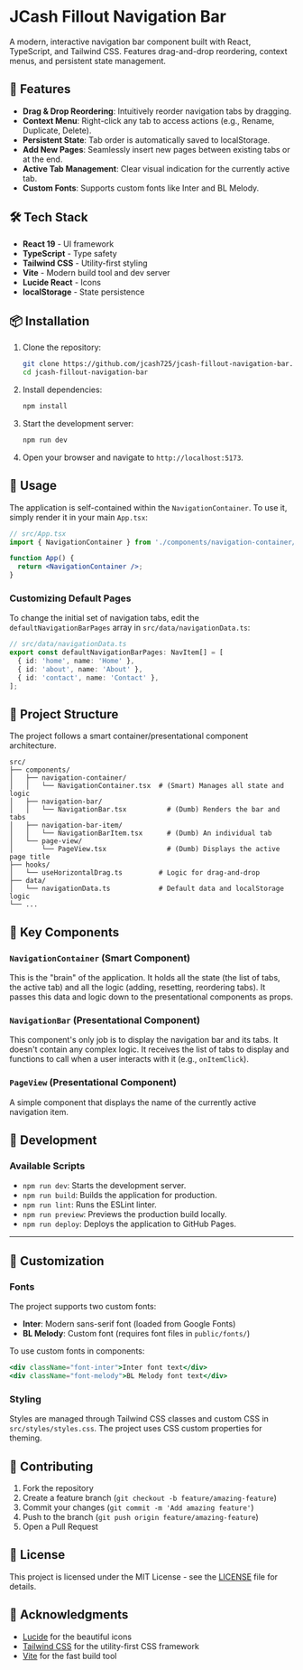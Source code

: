 # JCash Fillout Navigation Bar

A modern, interactive navigation bar component built with React, TypeScript, and Tailwind CSS. Features drag-and-drop reordering, context menus, and persistent state management.

## 🚀 Features

- **Drag & Drop Reordering**: Intuitively reorder navigation tabs by dragging.
- **Context Menu**: Right-click any tab to access actions (e.g., Rename, Duplicate, Delete).
- **Persistent State**: Tab order is automatically saved to localStorage.
- **Add New Pages**: Seamlessly insert new pages between existing tabs or at the end.
- **Active Tab Management**: Clear visual indication for the currently active tab.
- **Custom Fonts**: Supports custom fonts like Inter and BL Melody.

## 🛠️ Tech Stack

- **React 19** - UI framework
- **TypeScript** - Type safety
- **Tailwind CSS** - Utility-first styling
- **Vite** - Modern build tool and dev server
- **Lucide React** - Icons
- **localStorage** - State persistence

## 📦 Installation

1.  Clone the repository:
    ```bash
    git clone https://github.com/jcash725/jcash-fillout-navigation-bar.git
    cd jcash-fillout-navigation-bar
    ```
2.  Install dependencies:
    ```bash
    npm install
    ```
3.  Start the development server:
    ```bash
    npm run dev
    ```
4.  Open your browser and navigate to `http://localhost:5173`.

## 🎯 Usage

The application is self-contained within the `NavigationContainer`. To use it, simply render it in your main `App.tsx`:

```jsx
// src/App.tsx
import { NavigationContainer } from './components/navigation-container/NavigationContainer';

function App() {
  return <NavigationContainer />;
}
```

### Customizing Default Pages
To change the initial set of navigation tabs, edit the `defaultNavigationBarPages` array in `src/data/navigationData.ts`:

```typescript
// src/data/navigationData.ts
export const defaultNavigationBarPages: NavItem[] = [
  { id: 'home', name: 'Home' },
  { id: 'about', name: 'About' },
  { id: 'contact', name: 'Contact' },
];
```

## 📁 Project Structure

The project follows a smart container/presentational component architecture.

```
src/
├── components/
│   ├── navigation-container/
│   │   └── NavigationContainer.tsx  # (Smart) Manages all state and logic
│   ├── navigation-bar/
│   │   └── NavigationBar.tsx          # (Dumb) Renders the bar and tabs
│   ├── navigation-bar-item/
│   │   └── NavigationBarItem.tsx      # (Dumb) An individual tab
│   └── page-view/
│       └── PageView.tsx               # (Dumb) Displays the active page title
├── hooks/
│   └── useHorizontalDrag.ts         # Logic for drag-and-drop
├── data/
│   └── navigationData.ts            # Default data and localStorage logic
└── ...
```

## 🎯 Key Components

### `NavigationContainer` (Smart Component)
This is the "brain" of the application. It holds all the state (the list of tabs, the active tab) and all the logic (adding, resetting, reordering tabs). It passes this data and logic down to the presentational components as props.

### `NavigationBar` (Presentational Component)
This component's only job is to display the navigation bar and its tabs. It doesn't contain any complex logic. It receives the list of tabs to display and functions to call when a user interacts with it (e.g., `onItemClick`).

### `PageView` (Presentational Component)
A simple component that displays the name of the currently active navigation item.

## 🔧 Development

### Available Scripts
-   `npm run dev`: Starts the development server.
-   `npm run build`: Builds the application for production.
-   `npm run lint`: Runs the ESLint linter.
-   `npm run preview`: Previews the production build locally.
-   `npm run deploy`: Deploys the application to GitHub Pages.

---

## 🎨 Customization

### Fonts
The project supports two custom fonts:
- **Inter**: Modern sans-serif font (loaded from Google Fonts)
- **BL Melody**: Custom font (requires font files in `public/fonts/`)

To use custom fonts in components:
```jsx
<div className="font-inter">Inter font text</div>
<div className="font-melody">BL Melody font text</div>
```

### Styling
Styles are managed through Tailwind CSS classes and custom CSS in `src/styles/styles.css`. The project uses CSS custom properties for theming.

## 🤝 Contributing

1. Fork the repository
2. Create a feature branch (`git checkout -b feature/amazing-feature`)
3. Commit your changes (`git commit -m 'Add amazing feature'`)
4. Push to the branch (`git push origin feature/amazing-feature`)
5. Open a Pull Request

## 📝 License

This project is licensed under the MIT License - see the [LICENSE](LICENSE) file for details.

## 🙏 Acknowledgments

- [Lucide](https://lucide.dev/) for the beautiful icons
- [Tailwind CSS](https://tailwindcss.com/) for the utility-first CSS framework
- [Vite](https://vitejs.dev/) for the fast build tool
